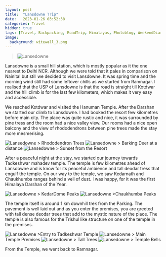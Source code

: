 ```yaml
---
layout: post
title:  "Lansdowne Trip"
date:   2023-01-26 03:52:38
categories: Travel
hidden: true
tags: [Travel, Backpacking, RoadTrip, Himalayas, Photoblog, WeekendDiaries]
image:
  background: witewall_3.png
---
```

>![Lansedowne](https://i.imgur.com/kuMtyOq.jpg)

Lansdowne is a small hill station, which is mostly popular as it the one nearest to Delhi NCR. Although we were told that it pales in comparison on Nainital but still we decided to visit Lansdowne. It was spring time and the morning wind still had some leftover chills as we started from Ramnagar. I realised that the USP of Lansdowne is that the road is straight till Kotdwar and the hill climb is for the last few kilometers, which makes it very easy and accessible. 

We reached Kotdwar and visited the Hanuman Temple. After the Darshan we started our climb to Lansdowne. I had booked the resort few kilometres before main city. The place was quite rustic and nice, it was surrounded by pine tress and the room had a nice valley view. Our rooms had a nice open balcony and the view of rhododendrons between pine trees made the stay more mesmerising. 

<img src="https://i.imgur.com/wXZEdME.jpg" alt="Lansedowne">
> Rhododendron Trees

<img src="https://i.imgur.com/kwCUqyS.jpg" alt="Lansedowne">
> Barking Deer at a distance

<img src="https://i.imgur.com/doxOozy.jpg" alt="Lansedowne">
> Sunset from the Resort

After a peaceful night at the stay, we started our journey towards Tadkeshwar mahadev temple. The temple is few kilometres ahead of Lansdowne and is know for its peaceful ambience and tall deodar tress that engulf the temple. On our way to the temple, we saw Kedarnath and Chaukhumba ranges behind a veil of dust. I was happy, for it was the first Himalaya Darshan of the Year.

<img src="https://i.imgur.com/ZE8O0R2.jpg" alt="Lansedowne">
> KedarDome Peaks

<img src="https://i.imgur.com/ev49xTP.jpg" alt="Lansedowne"> 
>Chaukhumba Peaks

The temple itself is around 1 km downhill trek from the Parking. The pavement is well laid out and as you enter the premises, you are greeted with tall dense deodar trees that add to the mystic nature of the place. The temple is also famous for the Trishul like structure on one of the temple in the premises.

<img src="https://i.imgur.com/6uRwEnd.jpg" alt="Lansedowne">
>Entry to Tadkeshwar Temple
<img src="https://i.imgur.com/XxqOspd.jpg" alt="Lansedowne">
> Main Temple Premises
<img src="https://i.imgur.com/eTcDkRd.jpg" alt="Lansedowne">
> Tall Trees
<img src="https://i.imgur.com/0JLRCuC.jpg" alt="Lansedowne">
> Temple Bells

From the Temple, we went back to Ramnagar. 